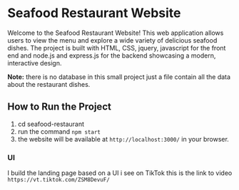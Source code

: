 # Seafood Restaurant Website

Welcome to the Seafood Restaurant Website! This web application allows users to view the menu and explore a wide variety of delicious seafood dishes. The project is built with HTML, CSS, jquery, javascript for the front end and node.js and express.js for the backend showcasing a modern, interactive design.

__Note:__
there is no database in this small project just a file contain all the data about the restaurant dishes.

## How to Run the Project
1. cd seafood-restaurant
2. run the command `npm start`
3. the website will be available at `http://localhost:3000/` in your browser.

### UI
I build the landing page based on a UI i see on TikTok this is the link to video `https://vt.tiktok.com/ZSM8DevuF/`